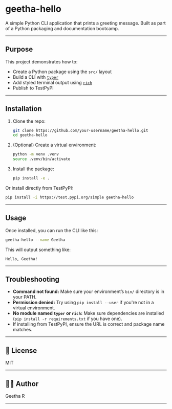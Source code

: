 # geetha-hello

A simple Python CLI application that prints a greeting message. Built as part of a Python packaging and documentation bootcamp.

---

## Purpose

This project demonstrates how to:
- Create a Python package using the `src/` layout
- Build a CLI with [`typer`](https://typer.tiangolo.com)
- Add styled terminal output using [`rich`](https://rich.readthedocs.io)
- Publish to TestPyPI

---

## Installation

1. Clone the repo:
   ```bash
   git clone https://github.com/your-username/geetha-hello.git
   cd geetha-hello


2. (Optional) Create a virtual environment:

   ```bash
   python -m venv .venv
   source .venv/bin/activate
   ```

3. Install the package:

   ```bash
   pip install -e .
   ```

Or install directly from TestPyPI:

```bash
pip install -i https://test.pypi.org/simple geetha-hello
```

---

## Usage

Once installed, you can run the CLI like this:

```bash
geetha-hello --name Geetha
```

This will output something like:

```text
Hello, Geetha! 
```

---

## Troubleshooting

* **Command not found:** Make sure your environment’s `bin/` directory is in your PATH.
* **Permission denied:** Try using `pip install --user` if you're not in a virtual environment.
* **No module named `typer` or `rich`:** Make sure dependencies are installed (`pip install -r requirements.txt` if you have one).
* If installing from TestPyPI, ensure the URL is correct and package name matches.

---

## 📄 License

MIT

---

## 👩‍💻 Author

Geetha R

---

